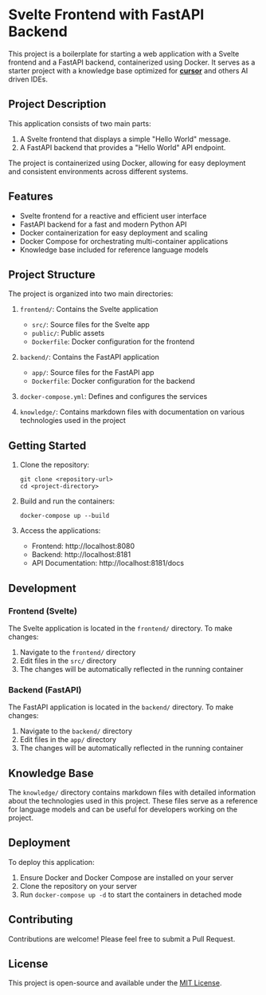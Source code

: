 # Svelte Frontend with FastAPI Backend

This project is a boilerplate for starting a web application with a Svelte frontend and a FastAPI backend, containerized using Docker. It serves as a starter project with a knowledge base optimized for [**cursor**](https://cursor.com) and others AI driven IDEs.

## Project Description

This application consists of two main parts:
1. A Svelte frontend that displays a simple "Hello World" message.
2. A FastAPI backend that provides a "Hello World" API endpoint.

The project is containerized using Docker, allowing for easy deployment and consistent environments across different systems.

## Features

- Svelte frontend for a reactive and efficient user interface
- FastAPI backend for a fast and modern Python API
- Docker containerization for easy deployment and scaling
- Docker Compose for orchestrating multi-container applications
- Knowledge base included for reference language models

## Project Structure

The project is organized into two main directories:

1. `frontend/`: Contains the Svelte application
   - `src/`: Source files for the Svelte app
   - `public/`: Public assets
   - `Dockerfile`: Docker configuration for the frontend

2. `backend/`: Contains the FastAPI application
   - `app/`: Source files for the FastAPI app
   - `Dockerfile`: Docker configuration for the backend

3. `docker-compose.yml`: Defines and configures the services

4. `knowledge/`: Contains markdown files with documentation on various technologies used in the project

## Getting Started

1. Clone the repository:
   ```
   git clone <repository-url>
   cd <project-directory>
   ```

2. Build and run the containers:
   ```
   docker-compose up --build
   ```

3. Access the applications:
   - Frontend: http://localhost:8080
   - Backend: http://localhost:8181
   - API Documentation: http://localhost:8181/docs

## Development

### Frontend (Svelte)

The Svelte application is located in the `frontend/` directory. To make changes:

1. Navigate to the `frontend/` directory
2. Edit files in the `src/` directory
3. The changes will be automatically reflected in the running container

### Backend (FastAPI)

The FastAPI application is located in the `backend/` directory. To make changes:

1. Navigate to the `backend/` directory
2. Edit files in the `app/` directory
3. The changes will be automatically reflected in the running container

## Knowledge Base

The `knowledge/` directory contains markdown files with detailed information about the technologies used in this project. These files serve as a reference for language models and can be useful for developers working on the project.

## Deployment

To deploy this application:

1. Ensure Docker and Docker Compose are installed on your server
2. Clone the repository on your server
3. Run `docker-compose up -d` to start the containers in detached mode

## Contributing

Contributions are welcome! Please feel free to submit a Pull Request.

## License

This project is open-source and available under the [MIT License](LICENSE).
